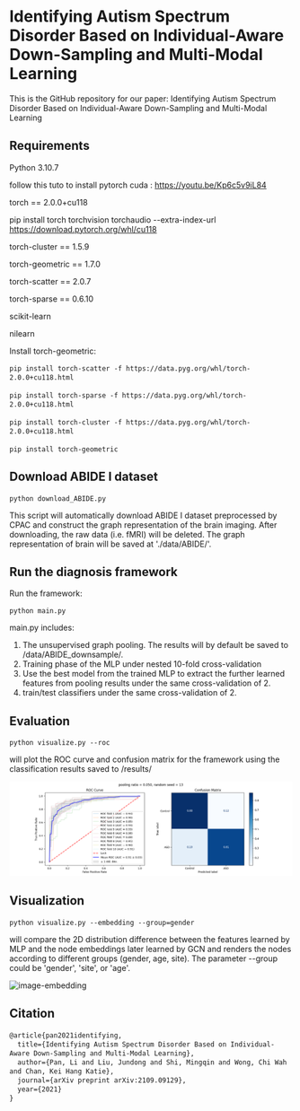 # Identifying Autism Spectrum Disorder Based on Individual-Aware Down-Sampling and Multi-Modal Learning

This is the GitHub repository for our paper: Identifying Autism Spectrum Disorder Based on Individual-Aware Down-Sampling and Multi-Modal Learning

## Requirements
Python 3.10.7

follow this tuto to install pytorch cuda : https://youtu.be/Kp6c5v9iL84

torch == 2.0.0+cu118

pip install torch torchvision torchaudio --extra-index-url https://download.pytorch.org/whl/cu118

torch-cluster == 1.5.9

torch-geometric == 1.7.0

torch-scatter == 2.0.7

torch-sparse == 0.6.10

scikit-learn

nilearn



Install torch-geometric:

```
pip install torch-scatter -f https://data.pyg.org/whl/torch-2.0.0+cu118.html

pip install torch-sparse -f https://data.pyg.org/whl/torch-2.0.0+cu118.html

pip install torch-cluster -f https://data.pyg.org/whl/torch-2.0.0+cu118.html

pip install torch-geometric
```

## Download ABIDE I dataset

```
python download_ABIDE.py
```

This script will automatically download ABIDE I dataset preprocessed by CPAC and construct the graph representation of the brain imaging. After downloading, the raw data (i.e. fMRI) will be deleted. The graph representation of brain will be saved at './data/ABIDE/'.

## Run the diagnosis framework

Run the framework:

```
python main.py
```

main.py includes:

1. The unsupervised graph pooling. The results will by default be saved to /data/ABIDE_downsample/.
2. Training phase of the MLP under nested 10-fold cross-validation
3. Use the best model from the trained MLP to extract the further learned features from pooling results under the same cross-validation of 2.
4. train/test classifiers under the same cross-validation of 2.

## Evaluation

```
python visualize.py --roc
```

will plot the ROC curve and confusion matrix for the framework using the classification results saved to /results/

![image-roc](our_roc.png)

## Visualization

```
python visualize.py --embedding --group=gender
```

will compare the 2D distribution difference between the features learned by MLP and the node embeddings later learned by GCN and renders the nodes according to different groups (gender, age, site). The parameter --group could be 'gender', 'site', or 'age'.

![image-embedding](embedding.png)

## Citation
```
@article{pan2021identifying,
  title={Identifying Autism Spectrum Disorder Based on Individual-Aware Down-Sampling and Multi-Modal Learning},
  author={Pan, Li and Liu, Jundong and Shi, Mingqin and Wong, Chi Wah and Chan, Kei Hang Katie},
  journal={arXiv preprint arXiv:2109.09129},
  year={2021}
}
```
